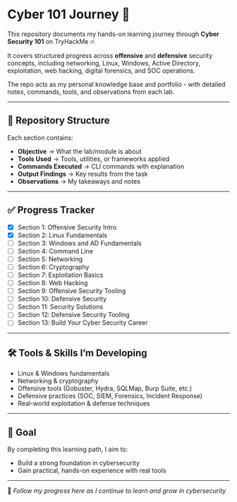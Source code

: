 # Cyber 101 Journey 🚀  

This repository documents my hands-on learning journey through **Cyber Security 101** on TryHackMe 🔥

It covers structured progress across **offensive** and **defensive** security concepts, including networking, Linux, Windows, Active Directory, exploitation, web hacking, digital forensics, and SOC operations.

The repo acts as my personal knowledge base and portfolio - with detailed notes, commands, tools, and observations from each lab.

---

## 📌 Repository Structure  

Each section contains:  
- **Objective** → What the lab/module is about  
- **Tools Used** → Tools, utilities, or frameworks applied  
- **Commands Executed** → CLI commands with explanation  
- **Output Findings** → Key results from the task  
- **Observations** → My takeaways and notes  

---

## ✅ Progress Tracker  

- [x] Section 1: Offensive Security Intro  
- [x] Section 2: Linux Fundamentals  
- [ ] Section 3: Windows and AD Fundamentals  
- [ ] Section 4: Command Line  
- [ ] Section 5: Networking  
- [ ] Section 6: Cryptography  
- [ ] Section 7: Exploitation Basics  
- [ ] Section 8: Web Hacking  
- [ ] Section 9: Offensive Security Tooling  
- [ ] Section 10: Defensive Security  
- [ ] Section 11: Security Solutions  
- [ ] Section 12: Defensive Security Tooling  
- [ ] Section 13: Build Your Cyber Security Career  

---

## 🛠 Tools & Skills I’m Developing  

- Linux & Windows fundamentals  
- Networking & cryptography  
- Offensive tools (Gobuster, Hydra, SQLMap, Burp Suite, etc.)  
- Defensive practices (SOC, SIEM, Forensics, Incident Response)  
- Real-world exploitation & defense techniques  

---

## 🎯 Goal  

By completing this learning path, I aim to:  
- Build a strong foundation in cybersecurity  
- Gain practical, hands-on experience with real tools  

---

📌 *Follow my progress here as I continue to learn and grow in cybersecurity*  
